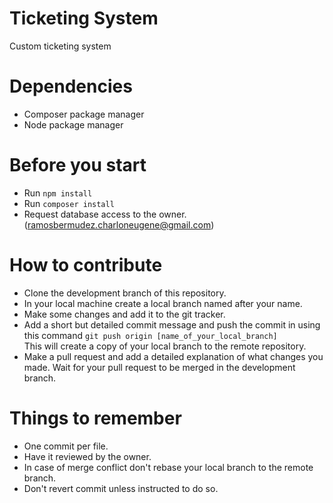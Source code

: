 # Ticketing System

Custom ticketing system

# Dependencies

- Composer package manager
- Node package manager

# Before you start

- Run `npm install` 
- Run `composer install`
- Request database access to the owner. (ramosbermudez.charloneugene@gmail.com)

# How to contribute

- Clone the development branch of this repository.
- In your local machine create a local branch named after your name.
- Make some changes and add it to the git tracker.
- Add a short but detailed commit message and push the commit in using this command `git push origin [name_of_your_local_branch]`\
    This will create a copy of your local branch to the remote repository.
- Make a pull request and add a detailed explanation of what changes you made. Wait for your pull request to be merged in the development branch.

# Things to remember

- One commit per file.
- Have it reviewed by the owner.
- In case of merge conflict don't rebase your local branch to the remote branch.
- Don't revert commit unless instructed to do so.